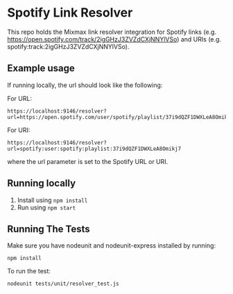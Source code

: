 # Spotify Link Resolver

This repo holds the Mixmax link resolver integration for Spotify links (e.g. https://open.spotify.com/track/2igGHzJ3ZVZdCXjNNYlVSo) and URIs (e.g. spotify:track:2igGHzJ3ZVZdCXjNNYlVSo).

## Example usage
If running locally, the url should look like the following:

For URL:
```
https://localhost:9146/resolver?url=https://open.spotify.com/user/spotify/playlist/37i9dQZF1DWXLeA8Omikj7
```
For URI:
```
https://localhost:9146/resolver?url=spotify:user:spotify:playlist:37i9dQZF1DWXLeA8Omikj7
```
where the url parameter is set to the Spotify URL or URI.

## Running locally

1. Install using `npm install`
2. Run using `npm start`

## Running The Tests

Make sure you have nodeunit and nodeunit-express installed by running:
```
npm install
```
To run the test:
```
nodeunit tests/unit/resolver_test.js
```
